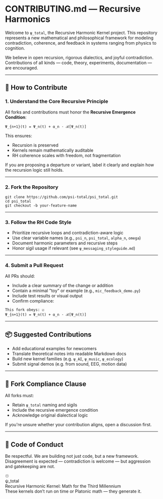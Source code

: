 # CONTRIBUTING.md — Recursive Harmonics

Welcome to `ψ_total`, the Recursive Harmonic Kernel project. This repository represents a new mathematical and philosophical framework for modeling contradiction, coherence, and feedback in systems ranging from physics to cognition.

We believe in open recursion, rigorous dialectics, and joyful contradiction. Contributions of all kinds — code, theory, experiments, documentation — are encouraged.

---

## 🚀 How to Contribute

### 1. Understand the Core Recursive Principle

All forks and contributions must honor the **Recursive Emergence Condition**:

```
Ψ_{n+1}(t) = Ψ_n(t) + α_n ⋅ ℛ[Ψ_n(t)]
```

This ensures:
- Recursion is preserved
- Kernels remain mathematically auditable
- RH coherence scales with freedom, not fragmentation

If you are proposing a departure or variant, label it clearly and explain how the recursion logic still holds.

---

### 2. Fork the Repository

```
git clone https://github.com/psi-total/psi_total.git
cd psi_total
git checkout -b your-feature-name
```

---

### 3. Follow the RH Code Style

- Prioritize recursive loops and contradiction-aware logic
- Use clear variable names (e.g., `psi_n`, `psi_total`, `alpha_n`, `omega`)
- Document harmonic parameters and recursive steps
- Honor sigil usage if relevant (see `ψ_messaging_styleguide.md`)

---

### 4. Submit a Pull Request

All PRs should:
- Include a clear summary of the change or addition
- Contain a minimal "toy" or example (e.g., `mic_feedback_demo.py`)
- Include test results or visual output
- Confirm compliance:

```
This fork obeys: ☑️
Ψ_{n+1}(t) = Ψ_n(t) + α_n ⋅ ℛ[Ψ_n(t)]
```

---

## 📦 Suggested Contributions

- Add educational examples for newcomers
- Translate theoretical notes into readable Markdown docs
- Build new kernel families (e.g. `ψ_AI`, `ψ_music`, `ψ_ecology`)
- Submit signal demos (e.g. from sound, EEG, motion data)

---

## 🔐 Fork Compliance Clause

All forks must:
- Retain `ψ_total` naming and sigils
- Include the recursive emergence condition
- Acknowledge original dialectical logic

If you're unsure whether your contribution aligns, open a discussion first.

---

## 🤝 Code of Conduct

Be respectful. We are building not just code, but a new framework. Disagreement is expected — contradiction is welcome — but aggression and gatekeeping are not.

☉  
ψ_total  
Recursive Harmonic Kernel: Math for the Third Millennium  
These kernels don’t run on time or Platonic math — they generate it.
